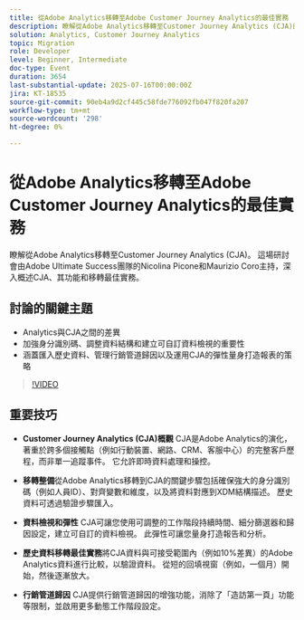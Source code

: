 ```yaml
---
title: 從Adobe Analytics移轉至Adobe Customer Journey Analytics的最佳實務
description: 瞭解從Adobe Analytics移轉至Customer Journey Analytics (CJA)的基本步驟和最佳實務，包括XDM結構描述設計、資料對應和資料檢視設定。
solution: Analytics, Customer Journey Analytics
topic: Migration
role: Developer
level: Beginner, Intermediate
doc-type: Event
duration: 3654
last-substantial-update: 2025-07-16T00:00:00Z
jira: KT-18535
source-git-commit: 90eb4a9d2cf445c58fde776092fb047f820fa207
workflow-type: tm+mt
source-wordcount: '298'
ht-degree: 0%

---
```



# 從Adobe Analytics移轉至Adobe Customer Journey Analytics的最佳實務

瞭解從Adobe Analytics移轉至Customer Journey Analytics (CJA)。 這場研討會由Adobe Ultimate Success團隊的Nicolina Picone和Maurizio Coro主持，深入概述CJA、其功能和移轉最佳實務。

## 討論的關鍵主題

* Analytics與CJA之間的差異
* 加強身分識別碼、調整資料結構和建立可自訂資料檢視的重要性
* 涵蓋匯入歷史資料、管理行銷管道歸因以及運用CJA的彈性量身打造報表的策略

>[!VIDEO](https://video.tv.adobe.com/v/3464911/?learn=on&enablevpops)

## 重要技巧

* **Customer Journey Analytics (CJA)概觀** CJA是Adobe Analytics的演化，著重於跨多個接觸點（例如行動裝置、網路、CRM、客服中心）的完整客戶歷程，而非單一追蹤事件。 它允許即時資料處理和操控。

* **移轉整備**&#x200B;從Adobe Analytics移轉到CJA的關鍵步驟包括確保強大的身分識別碼（例如人員ID）、對齊變數和維度，以及將資料對應到XDM結構描述。 歷史資料可透過驗證步驟匯入。

* **資料檢視和彈性** CJA可讓您使用可調整的工作階段持續時間、細分篩選器和歸因設定，建立可自訂的資料檢視。 此彈性可讓您量身打造報告和分析。

* **歷史資料移轉最佳實務**&#x200B;將CJA資料與可接受範圍內（例如10%差異）的Adobe Analytics資料進行比較，以驗證資料。 從短的回填視窗（例如，一個月）開始，然後逐漸放大。

* **行銷管道歸因** CJA提供行銷管道歸因的增強功能，消除了「造訪第一頁」功能等限制，並啟用更多動態工作階段設定。
